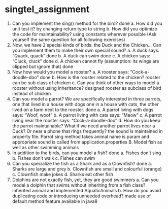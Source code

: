 # singtel_assignment
1. Can you implement the sing() method for the bird? done
a. How did you unit test it? by changing return type to string
b. How did you optimize the code for maintainability? using constants wherever possible
(Ask yourself the same question for all following exercises)
2. Now, we have 2 special kinds of birds: the Duck and the Chicken... Can you
implement them to make their own special sound?
a. A duck says: “Quack, quack” done
b. A duck can swim done
c. A chicken says: “Cluck, cluck” done
d. A chicken cannot fly (assumption: its wings are clipped but ignore that) done
3. Now how would you model a rooster?
a. A rooster says: “Cock-a-doodle-doo” done
b. How is the rooster related to the chicken? rooster can be sub class of chicken
c. Can you think of other ways to model a rooster without using inheritance? designed rooster as subclass of bird instead of chicken
4. Can you model a parrot? We are specifically interested in three parrots, one that
lived in a house with dogs one in a house with cats, the other lived on a farm next to
the rooster.  done
a. A parrot living with dogs says: “Woof, woof”
b. A parrot living with cats says: “Meow”
c. A parrot living near the rooster says: “Cock-a-doodle-doo”
d. How do you keep the parrot maintainable? What if we need another parrot
lives near a Duck? Or near a phone that rings frequently? the sound is maintained in property file. Parrot sing method takes animal name is param and appropriate sound is called from application.properties
B. Model fish as well as other swimming animals
1. In addition to the birds, can you model a fish? done
a. Fishes don’t sing
b. Fishes don’t walk
c. Fishes can swim
2. Can you specialize the fish as a Shark and as a Clownfish? done
a. Sharks are large and grey
b. Clownfish are small and colourful (orange)
c. Clownfish make jokes
d. Sharks eat other fish
3. Dolphins are not exactly fish, yet, they are good swimmers
a. Can you model a dolphin that swims without inheriting from a fish class? inherited animal and implemented AquaticAnimals
b. How do you avoid duplicating code or introducing unneeded overhead? made use of default method feature available in java8
